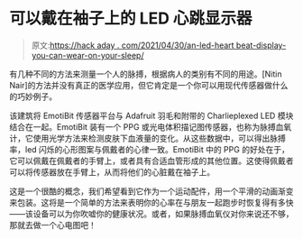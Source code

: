 # 可以戴在袖子上的 LED 心跳显示器

> 原文:[https://hack aday . com/2021/04/30/an-led-heart beat-display-you-can-wear-on-your-sleep/](https://hackaday.com/2021/04/30/an-led-heartbeat-display-you-can-wear-on-your-sleeve/)

有几种不同的方法来测量一个人的脉搏，根据病人的类别有不同的用途。[Nitin Nair]的方法并没有真正的医学应用，但它肯定是一个你可以用现代传感器做什么的巧妙例子。

该建筑将 EmotiBit 传感器平台与 Adafruit 羽毛和附带的 Charlieplexed LED 模块结合在一起。EmotiBit 装有一个 PPG 或光电体积描记图传感器，也称为脉搏血氧计，它使用光学方法来检测皮肤下血液量的变化。从这些数据中，可以得出脉搏率，led 闪烁的心形图案与佩戴者的心律一致。EmotiBit 中的 PPG 的好处在于，它可以佩戴在佩戴者的手臂上，或者具有合适血管形成的其他位置。这使得佩戴者可以将传感器放在手臂上，从而将他们的心脏戴在袖子上。

这是一个很酷的概念，我们希望看到它作为一个运动配件，用一个平滑的动画渐变来包装。这将是一个简单的方法来表明你的心率在与朋友一起跑步时恢复得有多快——该设备可以为你吹嘘你的健康状况。或者，如果脉搏血氧仪对你来说还不够，那就去做一个心电图吧！